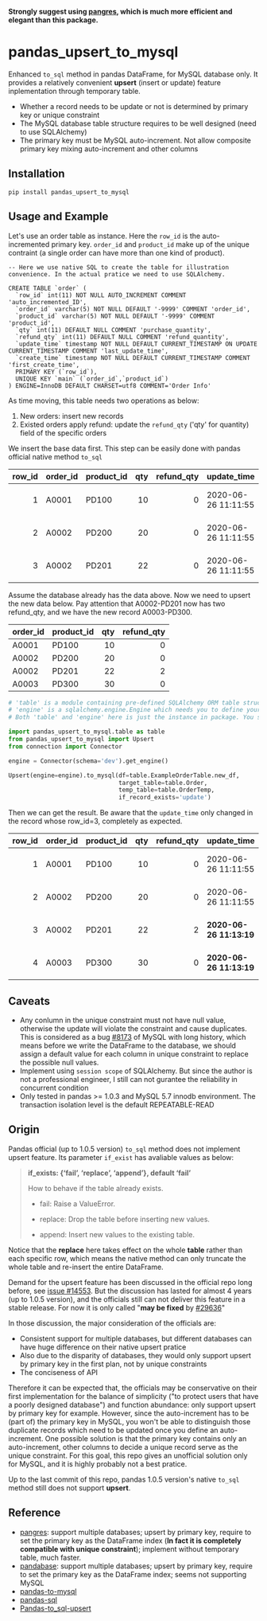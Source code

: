 **Strongly suggest using [pangres](https://github.com/ThibTrip/pangres), which is much more efficient and elegant than this package.**



# pandas_upsert_to_mysql

Enhanced `to_sql` method in pandas DataFrame, for MySQL database only. It provides a relatively convenient **upsert** (insert or update) feature inplementation through temporary table.

- Whether a record needs to be update or not is determined by primary key or unique constraint
- The MySQL database table structure requires to be well designed (need to use SQLAlchemy)
- The primary key must be MySQL auto-increment. Not allow composite primary key mixing auto-increment and other columns



## Installation

```shell
pip install pandas_upsert_to_mysql
```



## Usage and Example

Let's use an order table as instance. Here the `row_id` is the auto-incremented primary key. `order_id` and `product_id` make up of the unique contraint (a single order can have more than one kind of product).

```mysql
-- Here we use native SQL to create the table for illustration convenience. In the actual pratice we need to use SQLAlchemy.

CREATE TABLE `order` (
  `row_id` int(11) NOT NULL AUTO_INCREMENT COMMENT 'auto_incremented_ID',
  `order_id` varchar(5) NOT NULL DEFAULT '-9999' COMMENT 'order_id',
  `product_id` varchar(5) NOT NULL DEFAULT '-9999' COMMENT 'product_id',
  `qty` int(11) DEFAULT NULL COMMENT 'purchase_quantity',
  `refund_qty` int(11) DEFAULT NULL COMMENT 'refund_quantity',
  `update_time` timestamp NOT NULL DEFAULT CURRENT_TIMESTAMP ON UPDATE CURRENT_TIMESTAMP COMMENT 'last_update_time',
  `create_time` timestamp NOT NULL DEFAULT CURRENT_TIMESTAMP COMMENT 'first_create_time',
  PRIMARY KEY (`row_id`),
  UNIQUE KEY `main` (`order_id`,`product_id`)
) ENGINE=InnoDB DEFAULT CHARSET=utf8 COMMENT='Order Info'
```

As time moving, this table needs two operations as below:

1. New orders: insert new records
2. Existed orders apply refund: update the `refund_qty` ('qty' for quantity) field of the specific orders



We insert the base data first. This step can be easily done with pandas official native method `to_sql`

| row_id | order_id | product_id |  qty | refund_qty | update_time         | create_time         |
| -----: | :------- | :--------- | ---: | ---------: | :------------------ | :------------------ |
|      1 | A0001    | PD100      |   10 |          0 | 2020-06-26 11:11:55 | 2020-06-26 11:11:55 |
|      2 | A0002    | PD200      |   20 |          0 | 2020-06-26 11:11:55 | 2020-06-26 11:11:55 |
|      3 | A0002    | PD201      |   22 |          0 | 2020-06-26 11:11:55 | 2020-06-26 11:11:55 |

Assume the database already has the data above. Now we need to upsert the new data below. Pay attention that A0002-PD201 now has two refund_qty, and we have the new record A0003-PD300.

| order_id | product_id |  qty | refund_qty |
| :------- | :--------- | ---: | ---------: |
| A0001    | PD100      |   10 |          0 |
| A0002    | PD200      |   20 |          0 |
| A0002    | PD201      |   22 |          2 |
| A0003    | PD300      |   30 |          0 |



```python
# 'table' is a module containing pre-defined SQLAlchemy ORM table structure classes
# 'engine' is a sqlalchemy.engine.Engine which needs you to define yourself. We use it to connect to the target MySQL database. It has the same requirements with the paramater 'con' in pandas.DataFrame.to_sql
# Both 'table' and 'engine' here is just the instance in package. You should define them by yourself in actual usage

import pandas_upsert_to_mysql.table as table
from pandas_upsert_to_mysql import Upsert
from connection import Connector

engine = Connector(schema='dev').get_engine()

Upsert(engine=engine).to_mysql(df=table.ExampleOrderTable.new_df,
                               target_table=table.Order,
                               temp_table=table.OrderTemp,
                               if_record_exists='update')
```

Then we can get the result. Be aware that the `update_time` only changed in the record whose row_id=3, completely as expected.

| row_id | order_id | product_id |  qty | refund_qty | update_time             | create_time             |
| -----: | :------- | :--------- | ---: | ---------: | :---------------------- | :---------------------- |
|      1 | A0001    | PD100      |   10 |          0 | 2020-06-26 11:11:55     | 2020-06-26 11:11:55     |
|      2 | A0002    | PD200      |   20 |          0 | 2020-06-26 11:11:55     | 2020-06-26 11:11:55     |
|      3 | A0002    | PD201      |   22 |          2 | **2020-06-26 11:13:19** | 2020-06-26 11:11:55     |
|      4 | A0003    | PD300      |   30 |          0 | **2020-06-26 11:13:19** | **2020-06-26 11:13:19** |



## Caveats

- Any conlumn in the unique constraint must not have null value, otherwise the update will violate the constraint and cause duplicates. This is considered as a bug [#8173](https://bugs.mysql.com/bug.php?id=8173) of MySQL with long history, which means before we write the DataFrame to the database, we should assign a default value for each column in unique constraint to replace the possible null values. 
- Implement using `session scope` of SQLAlchemy. But since the author is not a professional engineer, I still can not gurantee the reliability in concurrent condition
- Only tested in pandas >= 1.0.3 and MySQL 5.7 innodb environment. The transaction isolation level is the default REPEATABLE-READ



## Origin

Pandas official (up to 1.0.5 version) `to_sql` method does not implement upsert feature. Its parameter `if_exist` has avaliable values as below:

> **if_exists: {‘fail’, ‘replace’, ‘append’}, default ‘fail’**
>
> How to behave if the table already exists.
>
> - fail: Raise a ValueError.
>
> - replace: Drop the table before inserting new values.
>
> - append: Insert new values to the existing table.

Notice that the **replace** here takes effect on the whole **table** rather than each specific row, which means the native method can only truncate the whole table and re-insert the entire DataFrame.

Demand for the upsert feature has been discussed in the official repo long before, see [issue #14553](https://github.com/pandas-dev/pandas/issues/14553). But the discussion has lasted for almost 4 years (up to 1.0.5 version), and the officials still can not deliver this feature in a stable release. For now it is only called "**may be fixed** by [#29636](https://github.com/pandas-dev/pandas/pull/29636)"

In those discussion, the major consideration of the officials are:

- Consistent support for multiple databases, but different databases can have huge difference on their native upsert pratice
- Also due to the disparity of databases, they would only support upsert by primary key in the first plan, not by unique constraints
- The conciseness of API

Therefore it can be expected that, the officials may be conservative on their first implementation for the balance of simplicity ("to protect users that have a poorly designed database") and function abundance: only support upsert by primary key for example. However, since the auto-increment has to be (part of) the primary key in MySQL, you won't be able to distinguish those duplicate records which need to be updated once you define an auto-increment. One possible solution is that the primary key contains only  an auto-increment, other columns to decide a unique record serve as the unique constraint. For this goal, this repo gives an unofficial solution only for MySQL, and it is highly probably not a best pratice.



Up to the last commit of this repo, pandas 1.0.5 version's native `to_sql` method still does not support **upsert**.



## Reference

- [pangres](https://github.com/ThibTrip/pangres): support multiple databases; upsert by primary key, require to set the primary key as the DataFrame index (**In fact it is completely compatible with unique constraint**); implement without temporary table, much faster.
- [pandabase](https://github.com/notsambeck/pandabase): support multiple databases; upsert by primary key, require to set the primary key as the DataFrame index; seems not supporting MySQL
- [pandas-to-mysql](https://github.com/frank690/pandas-to-mysql)
- [pandas-sql](https://github.com/xbanke/pandas-sql)
- [Pandas-to_sql-upsert](https://github.com/ryanbaumann/Pandas-to_sql-upsert)
